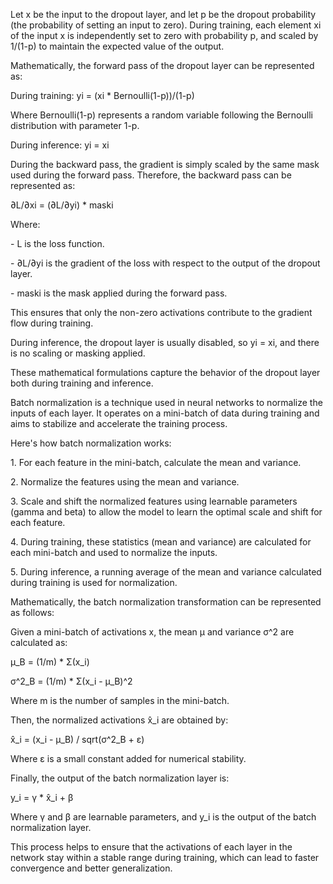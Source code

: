 Let x be the input to the dropout layer, and let p be the dropout
probability (the probability of setting an input to zero). During
training, each element xi of the input x is independently set to zero
with probability p, and scaled by 1/(1-p) to maintain the expected value
of the output.

Mathematically, the forward pass of the dropout layer can be represented
as:

During training: yi = (xi \* Bernoulli(1-p))/(1-p)

Where Bernoulli(1-p) represents a random variable following the
Bernoulli distribution with parameter 1-p.

During inference: yi = xi

During the backward pass, the gradient is simply scaled by the same mask
used during the forward pass. Therefore, the backward pass can be
represented as:

∂L/∂xi = (∂L/∂yi) \* maski

Where:

\- L is the loss function.

\- ∂L/∂yi is the gradient of the loss with respect to the output of the
dropout layer.

\- maski is the mask applied during the forward pass.

This ensures that only the non-zero activations contribute to the
gradient flow during training.

During inference, the dropout layer is usually disabled, so yi = xi, and
there is no scaling or masking applied.

These mathematical formulations capture the behavior of the dropout
layer both during training and inference.

Batch normalization is a technique used in neural networks to normalize
the inputs of each layer. It operates on a mini-batch of data during
training and aims to stabilize and accelerate the training process.

Here\'s how batch normalization works:

1\. For each feature in the mini-batch, calculate the mean and variance.

2\. Normalize the features using the mean and variance.

3\. Scale and shift the normalized features using learnable parameters
(gamma and beta) to allow the model to learn the optimal scale and shift
for each feature.

4\. During training, these statistics (mean and variance) are calculated
for each mini-batch and used to normalize the inputs.

5\. During inference, a running average of the mean and variance
calculated during training is used for normalization.

Mathematically, the batch normalization transformation can be
represented as follows:

Given a mini-batch of activations x, the mean μ and variance σ\^2 are
calculated as:

μ_B = (1/m) \* Σ(x_i)

σ\^2_B = (1/m) \* Σ(x_i - μ_B)\^2

Where m is the number of samples in the mini-batch.

Then, the normalized activations x̂\_i are obtained by:

x̂\_i = (x_i - μ_B) / sqrt(σ\^2_B + ε)

Where ε is a small constant added for numerical stability.

Finally, the output of the batch normalization layer is:

y_i = γ \* x̂\_i + β

Where γ and β are learnable parameters, and y_i is the output of the
batch normalization layer.

This process helps to ensure that the activations of each layer in the
network stay within a stable range during training, which can lead to
faster convergence and better generalization.
